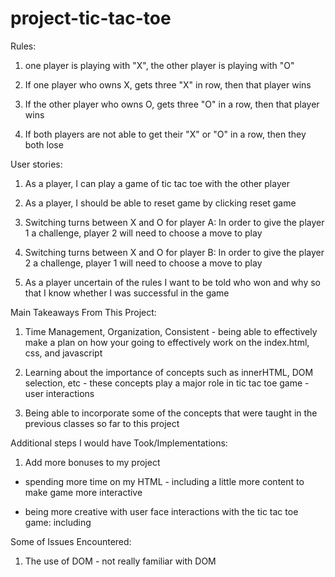 # project-tic-tac-toe
Rules:
1. one player is playing with "X", the other player is playing with "O"

2. If one player who owns X, gets three "X" in row, then that player wins

3. If the other player who owns O, gets three "O" in a row, then that player wins 

4. If both players are not able to get their "X" or "O" in a row, then they both lose


User stories:
1. As a player, I can play a game of tic tac toe with the other player

2. As a player, I should be able to reset game by clicking reset game

3. Switching turns between X and O for player A: 
In order to give the player 1 a challenge, player 2 will need to choose a move to play

4.  Switching turns between X and O for player B: 
In order to give the player 2 a challenge, player 1 will need to choose a move to play


5. As a player uncertain of the rules I want to be told who won and why so that I know whether I was successful in the game 


Main Takeaways From This Project:
1. Time Management, Organization, Consistent - being able to effectively make a plan on how your going to effectively work on the index.html, css, and javascript


2. Learning about the importance of concepts such as innerHTML, DOM selection, etc - these concepts play a major role in tic tac toe game - user interactions

3. Being able to incorporate some of the concepts that were taught in the previous classes so far to this project


Additional steps I would have Took/Implementations:
1. Add more bonuses to my project 
- spending more time on my HTML - including a little more content to make game more interactive 

- being more creative with user face interactions with the tic tac toe game: including 


Some of Issues Encountered:
1. The use of DOM - not really familiar with DOM













